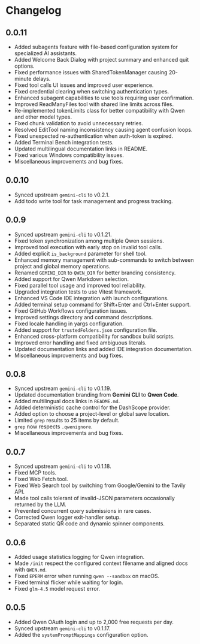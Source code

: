 # Changelog

## 0.0.11

- Added subagents feature with file-based configuration system for specialized AI assistants.
- Added Welcome Back Dialog with project summary and enhanced quit options.
- Fixed performance issues with SharedTokenManager causing 20-minute delays.
- Fixed tool calls UI issues and improved user experience.
- Fixed credential clearing when switching authentication types.
- Enhanced subagent capabilities to use tools requiring user confirmation.
- Improved ReadManyFiles tool with shared line limits across files.
- Re-implemented tokenLimits class for better compatibility with Qwen and other model types.
- Fixed chunk validation to avoid unnecessary retries.
- Resolved EditTool naming inconsistency causing agent confusion loops.
- Fixed unexpected re-authentication when auth-token is expired.
- Added Terminal Bench integration tests.
- Updated multilingual documentation links in README.
- Fixed various Windows compatibility issues.
- Miscellaneous improvements and bug fixes.

## 0.0.10

- Synced upstream `gemini-cli` to v0.2.1.
- Add todo write tool for task management and progress tracking.

## 0.0.9

- Synced upstream `gemini-cli` to v0.1.21.
- Fixed token synchronization among multiple Qwen sessions.
- Improved tool execution with early stop on invalid tool calls.
- Added explicit `is_background` parameter for shell tool.
- Enhanced memory management with sub-commands to switch between project and global memory operations.
- Renamed `GEMINI_DIR` to `QWEN_DIR` for better branding consistency.
- Added support for Qwen Markdown selection.
- Fixed parallel tool usage and improved tool reliability.
- Upgraded integration tests to use Vitest framework.
- Enhanced VS Code IDE integration with launch configurations.
- Added terminal setup command for Shift+Enter and Ctrl+Enter support.
- Fixed GitHub Workflows configuration issues.
- Improved settings directory and command descriptions.
- Fixed locale handling in yargs configuration.
- Added support for `trustedFolders.json` configuration file.
- Enhanced cross-platform compatibility for sandbox build scripts.
- Improved error handling and fixed ambiguous literals.
- Updated documentation links and added IDE integration documentation.
- Miscellaneous improvements and bug fixes.

## 0.0.8

- Synced upstream `gemini-cli` to v0.1.19.
- Updated documentation branding from **Gemini CLI** to **Qwen Code**.
- Added multilingual docs links in `README.md`.
- Added deterministic cache control for the DashScope provider.
- Added option to choose a project-level or global save location.
- Limited `grep` results to 25 items by default.
- `grep` now respects `.qwenignore`.
- Miscellaneous improvements and bug fixes.

## 0.0.7

- Synced upstream `gemini-cli` to v0.1.18.
- Fixed MCP tools.
- Fixed Web Fetch tool.
- Fixed Web Search tool by switching from Google/Gemini to the Tavily API.
- Made tool calls tolerant of invalid-JSON parameters occasionally returned by the LLM.
- Prevented concurrent query submissions in rare cases.
- Corrected Qwen logger exit-handler setup.
- Separated static QR code and dynamic spinner components.

## 0.0.6

- Added usage statistics logging for Qwen integration.
- Made `/init` respect the configured context filename and aligned docs with `QWEN.md`.
- Fixed `EPERM` error when running `qwen --sandbox` on macOS.
- Fixed terminal flicker while waiting for login.
- Fixed `glm-4.5` model request error.

## 0.0.5

- Added Qwen OAuth login and up to 2,000 free requests per day.
- Synced upstream `gemini-cli` to v0.1.17.
- Added the `systemPromptMappings` configuration option.
